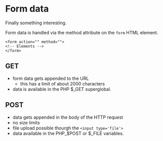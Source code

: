 # Form data

Finally something interesting.

Form data is handled via the method attribute on the `form` HTML element.

```
<form action="" method="">
<!-- Elements -->
</form>
```

## GET
- form data gets appended to the URL
  - this has a limit of about 2000 characters
- data is available in the PHP $_GET superglobal.

## POST
- data gets appended in the body of the HTTP request
- no size limits
- file upload possible thourgh the `<input type='file'>`
- data available in the PHP_$POST or $_FILE variables.


